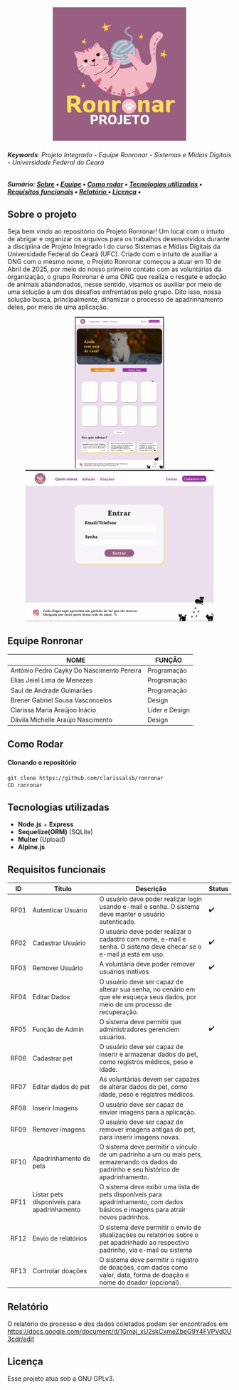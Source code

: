 <div align="center" name="inicio">
 <a href="*"><img title="Logo Projeto Ronronar" src="Imagens/Logo Projeto Ronronar.jpg" style="width:300px;" />
 </a>
</div>

###### **Keywords**: Projeto Integrado - Equipe Ronronar - Sistemas e Mídias Digitais - Universidade Federal do Ceará

<h5>
    Sumário:
    <a href="#sobre">Sobre</a> •
    <a href="#equipe">Equipe</a> •
    <a href="#rodar">Como rodar</a> •
    <a href="#tecnologias">Tecnologias utilizadas</a> •
    <a href="#requisitos">Requisitos funcionais</a> •
    <a href="#documento">Relatório </a> •
    <a href="#license"> Licença</a> • 
</h5>

<a name="sobre"></a>

 ## Sobre o projeto

 Seja bem vindo ao repositório do Projeto Ronronar! Um local com o intuito de abrigar e organizar os arquivos para os trabalhos desenvolvidos durante a disciplina de Projeto Integrado I do curso Sistemas e Mídias Digitais da Universidade Federal do Ceará (UFC). Criado com o intuito de auxiliar a ONG com o mesmo nome, o Projeto Ronronar começou a atuar em 10 de Abril de 2025, por meio do nosso primeiro contato com as voluntárias da organização, o grupo Ronronar é uma ONG que realiza o resgate e adoção de animais abandonados, nesse sentido, visamos os auxiliar por meio de uma solução à um dos desafios enfrentados pelo grupo. Dito isso, nossa solução busca, principalmente, dinamizar o processo de apadrinhamento deles, por meio de uma aplicação.

 <div align="center" name="mockups">
  <a href="*"><img title="rascunho da homepage"src="Imagens/Homepage rascunho.jpeg" style="width:200px;"></a>
  <a href="*"><img title="rascunho do login"src="Imagens/Login rascunho.jpeg" style="height:340px;"></a>
 </div>

<a name="equipe"></a>

 ## Equipe Ronronar

 | NOME                                     | FUNÇÃO                 |
 | -----------------------------------------| -----------------------|
 | Antônio Pedro Cayky Do Nascimento Pereira| Programação            |
 | Elias Jeiel Lima de Menezes              | Programação            |
 | Saul de Andrade Guimarães                | Programação            |
 | Brener Gabriel Sousa Vasconcelos         | Design                 |
 | Clarissa Maria Araújoo Inácio            | Líder e Design         |
 | Dávila Michelle Araújo Nascimento        | Design                 |

<a name="rodar"></a>

## Como Rodar

#### Clonando o repositório
```
git clone https://github.com/clarissalsb/ronronar
CD ronronar
```

<a name="tecnologias"></a>

 ## Tecnologias utilizadas

 * **Node.js** + **Express**
 * **Sequelize(ORM)** (SQLite)
 * **Multer** (Upload)
 * **Alpine.js**

<a name="requisitos"></a>

 ## Requisitos funcionais

 |  ID  |           Título            |    Descrição     | Status |
 |------|-----------------------------|------------------|--------|
 | RF01 | Autenticar Usuário          |O usuário deve poder realizar login usando e-mail e senha. O sistema deve manter o usuário autenticado.                  |    ✔️    |
 | RF02 | Cadastrar Usuário           |O usuário deve poder realizar o cadastro com nome, e-mail e senha. O sistema deve checar se o e-mail já está em uso.                  |    ✔️    |
 | RF03 | Remover Usuário             |A voluntária deve poder remover usuários inativos          |    ✔️    |
 | RF04 | Editar Dados                |O usuário deve ser capaz de alterar sua senha, no cenário em que ele esqueça seus dados, por meio de um processo de recuperação.                  |        |
 | RF05 | Função de Admin               |O sistema deve permitir que administradores gerenciem usuários.                  |    ✔️    |
 | RF06 | Cadastrar pet             |O usuário deve ser capaz de inserir e armazenar dados do pet, como registros médicos, peso e idade.                  |        |
 | RF07 | Editar dados do pet            |As voluntárias devem ser capazes de alterar dados do pet, como idade, peso e registros médicos.              |        |
 | RF08 | Inserir Imagens            |O usuário deve ser capaz de enviar imagens para a aplicação.                |        |
 | RF09 | Remover imagens         |O usuário deve ser capaz de remover imagens antigas do pet, para inserir imagens novas.                  |        |
 | RF10 | Apadrinhamento de pets             |O sistema deve permitir o vínculo de um padrinho a um ou mais pets, armazenando os dados do padrinho e seu histórico de apadrinhamento.                     |        |
 | RF11 | Listar pets disponíveis para apadrinhamento      |O sistema deve exibir uma lista de pets disponíveis para apadrinhamento, com dados básicos e imagens para atrair novos padrinhos.                    |        |
 | RF12 | Envio de relatórios         |O sistema deve permitir o envio de atualizações ou relatórios sobre o pet apadrinhado ao respectivo padrinho, via e-mail ou sistema                    |        |          
 | RF13 | Controlar doações      | O sistema deve permitir o registro de doações, com dados como valor, data, forma de doação e nome do doador (opcional).                    |        |                   

<a name="documento"></a>

## Relatório

O relatório do processo e dos dados coletados podem ser encontrados em 
https://docs.google.com/document/d/1Gmaj_xU2skCxmeZbeG9Y4FVPVd0U3cdr/edit

<a name="license"></a>

## Licença

Esse projeto atua sob a GNU GPLv3.

